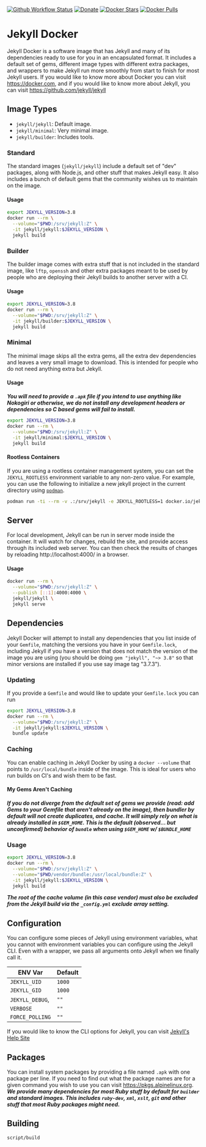 [![Github Workflow Status](https://img.shields.io/github/workflow/status/envygeeks/jekyll-docker/Push?style=for-the-badge)](https://github.com/envygeeks/jekyll-docker/actions) [![Donate](https://img.shields.io/badge/DONATE-MONEY-yellow.svg?style=for-the-badge)](https://envygeeks.io#donate) [![Docker Stars](https://img.shields.io/docker/stars/jekyll/jekyll.svg?style=for-the-badge)]() [![Docker Pulls](https://img.shields.io/docker/pulls/jekyll/jekyll.svg?style=for-the-badge)]()

# Jekyll Docker

Jekyll Docker is a software image that has Jekyll and many of its dependencies ready to use for you in an encapsulated format.  It includes a default set of gems, different image types with different extra packages, and wrappers to make Jekyll run more smoothly from start to finish for most Jekyll users. If you would like to know more about Docker you can visit https://docker.com, and if you would like to know more about Jekyll, you can visit https://github.com/jekyll/jekyll

## Image Types

* `jekyll/jekyll`: Default image.
* `jekyll/minimal`: Very minimal image.
* `jekyll/builder`: Includes tools.

### Standard

The standard images (`jekyll/jekyll`) include a default set of "dev" packages, along with Node.js, and other stuff that makes Jekyll easy.  It also includes a bunch of default gems that the community wishes us to maintain on the image.

#### Usage

```sh
export JEKYLL_VERSION=3.8
docker run --rm \
  --volume="$PWD:/srv/jekyll:Z" \
  -it jekyll/jekyll:$JEKYLL_VERSION \
  jekyll build
```

### Builder

The builder image comes with extra stuff that is not included in the standard image, like `lftp`, `openssh` and other extra packages meant to be used by people who are deploying their Jekyll builds to another server with a CI.

#### Usage

```sh
export JEKYLL_VERSION=3.8
docker run --rm \
  --volume="$PWD:/srv/jekyll:Z" \
  -it jekyll/builder:$JEKYLL_VERSION \
  jekyll build
```

### Minimal

The minimal image skips all the extra gems, all the extra dev dependencies and leaves a very small image to download.  This is intended for people who do not need anything extra but Jekyll.

#### Usage

***You will need to provide a `.apk` file if you intend to use anything like Nokogiri or otherwise, we do not install any development headers or dependencies so C based gems will fail to install.***

```sh
export JEKYLL_VERSION=3.8
docker run --rm \
  --volume="$PWD:/srv/jekyll:Z" \
  -it jekyll/minimal:$JEKYLL_VERSION \
  jekyll build
```

#### Rootless Containers

If you are using a rootless container management system, you can set the `JEKYLL_ROOTLESS` environment variable to any non-zero value. For example, you can use the following to initialize a new jekyll project in the current directory using [`podman`](https://podman.io/).

```sh
podman run -ti --rm -v .:/srv/jekyll -e JEKYLL_ROOTLESS=1 docker.io/jekyll/jekyll jekyll new .
```

## Server

For local development, Jekyll can be run in server mode inside the container. It will watch for changes, rebuild the site, and provide access through its included web server. You can then check the results of changes by reloading http://localhost:4000/ in a browser.

#### Usage

```sh
docker run --rm \
  --volume="$PWD:/srv/jekyll:Z" \
  --publish [::1]:4000:4000 \
  jekyll/jekyll \
  jekyll serve
```
## Dependencies

Jekyll Docker will attempt to install any dependencies that you list inside of your `Gemfile`, matching the versions you have in your `Gemfile.lock`, including Jekyll if you have a version that does not match the version of the image you are using (you should be doing `gem "jekyll", "~> 3.8"` so that minor versions are installed if you use say image tag "3.7.3").

### Updating

If you provide a `Gemfile` and would like to update your `Gemfile.lock` you can run

```sh
export JEKYLL_VERSION=3.8
docker run --rm \
  --volume="$PWD:/srv/jekyll:Z" \
  -it jekyll/jekyll:$JEKYLL_VERSION \
  bundle update
```

### Caching

You can enable caching in Jekyll Docker by using a `docker --volume` that points to `/usr/local/bundle` inside of the image.  This is ideal for users who run builds on CI's and wish them to be fast.

#### My Gems Aren't Caching

***If you do not diverge from the default set of gems we provide (read: add Gems to your Gemfile that aren't already on the image), then bundler by default will not create duplicates, and cache.  It will simply rely on what is already installed in `$GEM_HOME`.  This is the default (observed... but unconfirmed) behavior of `bundle` when using `$GEM_HOME` w/ `$BUNDLE_HOME`***

### Usage

```sh
export JEKYLL_VERSION=3.8
docker run --rm \
  --volume="$PWD:/srv/jekyll:Z" \
  --volume="$PWD/vendor/bundle:/usr/local/bundle:Z" \
  -it jekyll/jekyll:$JEKYLL_VERSION \
  jekyll build
```
***The root of the cache volume (in this case vendor) must also be excluded from the Jekyll build via the `_config.yml` exclude array setting.***

## Configuration

You can configure some pieces of Jekyll using environment variables, what you cannot with environment variables you can configure using the Jekyll CLI.  Even with a wrapper, we pass all arguments onto Jekyll when we finally call it.

| ENV Var | Default |
|---|---|
| `JEKYLL_UID` | `1000` |
| `JEKYLL_GID` | `1000` |
| `JEKYLL_DEBUG`, | `""` |
| `VERBOSE` | `""` |
| `FORCE_POLLING` | `""` |

If you would like to know the CLI options for Jekyll, you can visit [Jekyll's Help Site][2]

## Packages

You can install system packages by providing a file named `.apk` with one package per line.  If you need to find out what the package names are for a given command you wish to use you can visit https://pkgs.alpinelinux.org. ***We provide many dependencies for most Ruby stuff by default for `builder` and standard images.  This includes `ruby-dev`, `xml`, `xslt`, `git` and other stuff that most Ruby packages might need.***

## Building

```sh
script/build
```

[1]: https://travis-ci.org/jekyll/docker
[2]: http://jekyllrb.com/docs/configuration/#build-command-options
